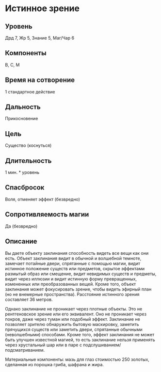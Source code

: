 # Истинное зрение

## Уровень
Дрд 7, Жр 5, Знание 5, Маг/Чар 6
## Компоненты
В, С, М
## Время на сотворение
1 стандартное действие
## Дальность
Прикосновение
## Цель
Существо (коснуться)
## Длительность
1 мин. * уровень
## Спасбросок
Воля, отменяет эффект (безвредно)
## Сопротивляемость магии
Да (безвредно)
## Описание
Вы даете объекту заклинания способность видеть все вещи как они есть. Объект заклинания видит в обычной и волшебной темноте, замечает потайные двери, спрятанные с помощью магии, видит истинное положение существ или предметов, скрытое эффектами размытый образ или смещение, видит невидимых существ и предметы, видит через иллюзии и видит истинную форму превращенных, измененных или преобразованных вещей. Кроме того, объект заклинания может фокусировать зрение, чтобы видеть эфирный план (но не внемерные пространства). Расстояние истинного зрения составляет 36 метров.

Однако заклинание не проникает через плотные объекты. Это не рентгеновское зрение или его эквивалент. Оно не проникает через покров, даже через туман или подобный эффект. Заклинание не позволяет зрителю обнаружить бытовую маскировку, заметить прячущихся существ или заметить двери, спрятанные обычными (неволшебными) способами. Кроме того, эффект заклинания не может быть улучшен известной магией, то есть заклинание нельзя применять через хрустальный шар или в паре с подслушиванием/подсматриванием.

Материальные компоненты: мазь для глаз стоимостью 250 золотых, сделанная из порошка гриба, шафрана и жира.